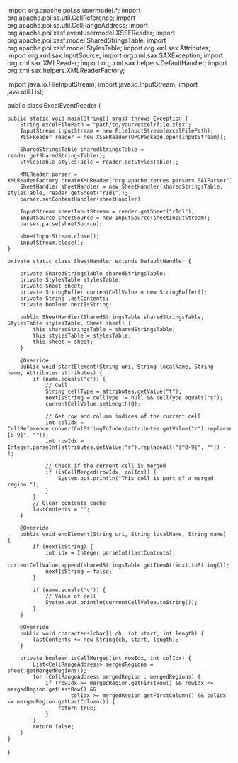 import org.apache.poi.ss.usermodel.*;
import org.apache.poi.ss.util.CellReference;
import org.apache.poi.ss.util.CellRangeAddress;
import org.apache.poi.xssf.eventusermodel.XSSFReader;
import org.apache.poi.xssf.model.SharedStringsTable;
import org.apache.poi.xssf.model.StylesTable;
import org.xml.sax.Attributes;
import org.xml.sax.InputSource;
import org.xml.sax.SAXException;
import org.xml.sax.XMLReader;
import org.xml.sax.helpers.DefaultHandler;
import org.xml.sax.helpers.XMLReaderFactory;

import java.io.FileInputStream;
import java.io.InputStream;
import java.util.List;

public class ExcelEventReader {

    public static void main(String[] args) throws Exception {
        String excelFilePath = "path/to/your/excel/file.xlsx";
        InputStream inputStream = new FileInputStream(excelFilePath);
        XSSFReader reader = new XSSFReader(OPCPackage.open(inputStream));

        SharedStringsTable sharedStringsTable = reader.getSharedStringsTable();
        StylesTable stylesTable = reader.getStylesTable();

        XMLReader parser = XMLReaderFactory.createXMLReader("org.apache.xerces.parsers.SAXParser");
        SheetHandler sheetHandler = new SheetHandler(sharedStringsTable, stylesTable, reader.getSheet("rId1"));
        parser.setContentHandler(sheetHandler);

        InputStream sheetInputStream = reader.getSheet("rId1");
        InputSource sheetSource = new InputSource(sheetInputStream);
        parser.parse(sheetSource);

        sheetInputStream.close();
        inputStream.close();
    }

    private static class SheetHandler extends DefaultHandler {

        private SharedStringsTable sharedStringsTable;
        private StylesTable stylesTable;
        private Sheet sheet;
        private StringBuffer currentCellValue = new StringBuffer();
        private String lastContents;
        private boolean nextIsString;

        public SheetHandler(SharedStringsTable sharedStringsTable, StylesTable stylesTable, Sheet sheet) {
            this.sharedStringsTable = sharedStringsTable;
            this.stylesTable = stylesTable;
            this.sheet = sheet;
        }

        @Override
        public void startElement(String uri, String localName, String name, Attributes attributes) {
            if (name.equals("c")) {
                // Cell
                String cellType = attributes.getValue("t");
                nextIsString = cellType != null && cellType.equals("s");
                currentCellValue.setLength(0);

                // Get row and column indices of the current cell
                int colIdx = CellReference.convertColStringToIndex(attributes.getValue("r").replaceAll("[0-9]", ""));
                int rowIdx = Integer.parseInt(attributes.getValue("r").replaceAll("[^0-9]", "")) - 1;

                // Check if the current cell is merged
                if (isCellMerged(rowIdx, colIdx)) {
                    System.out.println("This cell is part of a merged region.");
                }
            }
            // Clear contents cache
            lastContents = "";
        }

        @Override
        public void endElement(String uri, String localName, String name) {
            if (nextIsString) {
                int idx = Integer.parseInt(lastContents);
                currentCellValue.append(sharedStringsTable.getItemAt(idx).toString());
                nextIsString = false;
            }

            if (name.equals("v")) {
                // Value of cell
                System.out.println(currentCellValue.toString());
            }
        }

        @Override
        public void characters(char[] ch, int start, int length) {
            lastContents += new String(ch, start, length);
        }

        private boolean isCellMerged(int rowIdx, int colIdx) {
            List<CellRangeAddress> mergedRegions = sheet.getMergedRegions();
            for (CellRangeAddress mergedRegion : mergedRegions) {
                if (rowIdx >= mergedRegion.getFirstRow() && rowIdx <= mergedRegion.getLastRow() &&
                        colIdx >= mergedRegion.getFirstColumn() && colIdx <= mergedRegion.getLastColumn()) {
                    return true;
                }
            }
            return false;
        }
    }
}
